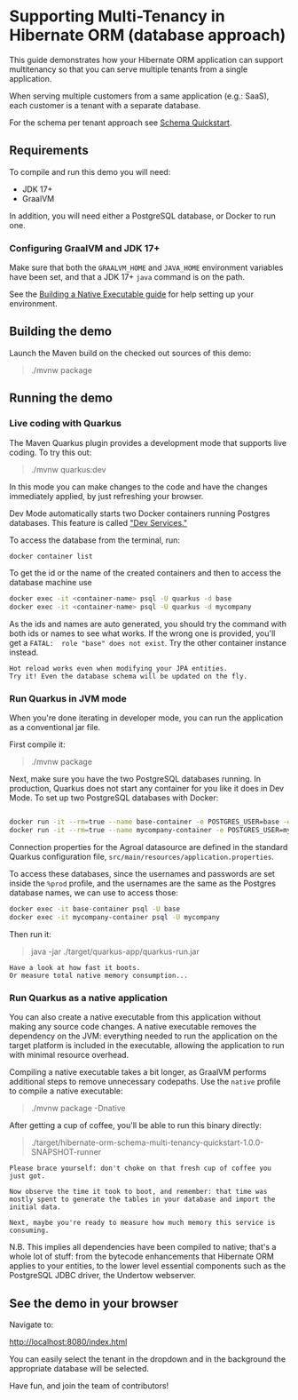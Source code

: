 # Supporting Multi-Tenancy in Hibernate ORM (database approach)

This guide demonstrates how your Hibernate ORM application can support multitenancy so that you can serve multiple tenants from a single application. 

When serving multiple customers from a same application (e.g.: SaaS), each customer is a tenant with a separate database. 

For the schema per tenant approach see [Schema Quickstart](../hibernate-orm-multi-tenancy-schema-quickstart/README.md).

## Requirements

To compile and run this demo you will need:

- JDK 17+
- GraalVM

In addition, you will need either a PostgreSQL database, or Docker to run one.

### Configuring GraalVM and JDK 17+

Make sure that both the `GRAALVM_HOME` and `JAVA_HOME` environment variables have
been set, and that a JDK 17+ `java` command is on the path.

See the [Building a Native Executable guide](https://quarkus.io/guides/building-native-image)
for help setting up your environment.

## Building the demo

Launch the Maven build on the checked out sources of this demo:

> ./mvnw package

## Running the demo

### Live coding with Quarkus

The Maven Quarkus plugin provides a development mode that supports
live coding. To try this out:

> ./mvnw quarkus:dev

In this mode you can make changes to the code and have the changes immediately applied, by just refreshing your browser.

Dev Mode automatically starts two Docker containers running Postgres databases. This feature is called ["Dev Services."](https://quarkus.io/guides/dev-services)

To access the database from the terminal, run:

```sh
docker container list
```

To get the id or the name of the created containers and then to access the database machine use 

```sh
docker exec -it <container-name> psql -U quarkus -d base
docker exec -it <container-name> psql -U quarkus -d mycompany
```

As the ids and names are auto generated, you should try the command with both ids or names to see what works.
If the wrong one is provided, you'll get a `FATAL:  role "base" does not exist`. Try the other container instance instead.

    Hot reload works even when modifying your JPA entities.
    Try it! Even the database schema will be updated on the fly.

### Run Quarkus in JVM mode

When you're done iterating in developer mode, you can run the application as a
conventional jar file.

First compile it:

> ./mvnw package

Next, make sure you have the two PostgreSQL databases running. In production, Quarkus does not start any container for you like it does in Dev Mode.
To set up two PostgreSQL databases with Docker:

```sh

docker run -it --rm=true --name base-container -e POSTGRES_USER=base -e POSTGRES_PASSWORD=base -e POSTGRES_DB=base -p 5432:5432 postgres:13.3
docker run -it --rm=true --name mycompany-container -e POSTGRES_USER=mycompany -e POSTGRES_PASSWORD=mycompany -e POSTGRES_DB=mycompany -p 5433:5432 postgres:13.3
```

Connection properties for the Agroal datasource are defined in the standard Quarkus configuration file,
`src/main/resources/application.properties`.

To access these databases, since the usernames and passwords are set inside the `%prod` profile, and the usernames are the same as the Postgres database names, we can use to access those:

```sh
docker exec -it base-container psql -U base
docker exec -it mycompany-container psql -U mycompany
```


Then run it:

> java -jar ./target/quarkus-app/quarkus-run.jar

    Have a look at how fast it boots.
    Or measure total native memory consumption...

### Run Quarkus as a native application

You can also create a native executable from this application without making any
source code changes. A native executable removes the dependency on the JVM:
everything needed to run the application on the target platform is included in
the executable, allowing the application to run with minimal resource overhead.

Compiling a native executable takes a bit longer, as GraalVM performs additional
steps to remove unnecessary codepaths. Use the  `native` profile to compile a
native executable:

> ./mvnw package -Dnative

After getting a cup of coffee, you'll be able to run this binary directly:

> ./target/hibernate-orm-schema-multi-tenancy-quickstart-1.0.0-SNAPSHOT-runner

    Please brace yourself: don't choke on that fresh cup of coffee you just got.
    
    Now observe the time it took to boot, and remember: that time was mostly spent to generate the tables in your database and import the initial data.
    
    Next, maybe you're ready to measure how much memory this service is consuming.

N.B. This implies all dependencies have been compiled to native;
that's a whole lot of stuff: from the bytecode enhancements that Hibernate ORM
applies to your entities, to the lower level essential components such as the PostgreSQL JDBC driver, the Undertow webserver.

## See the demo in your browser

Navigate to:

<http://localhost:8080/index.html>

You can easily select the tenant in the dropdown and in the background the appropriate database will be selected. 

Have fun, and join the team of contributors!
